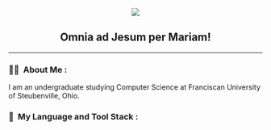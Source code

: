 <p align="center">
  <img src="https://capsule-render.vercel.app/api?type=waving&height=115&color=gradient&text=Joshua%20Fouch&textBg=false&animation=fadeIn&stroke=00000&section=header&descAlign=39&descAlignY=59&strokeWidth=2&fontAlign=50&fontAlignY=43&fontSize=60"/>
</p>

<h2 align="center">
  Omnia ad Jesum per Mariam!
</h2>

---

<!--about me-->
### 👨‍💻 &nbsp;About Me :

I am an undergraduate studying Computer Science at Franciscan University of Steubenville, Ohio.


<!--skills and tech stack-->
### 🧰 &nbsp;My Language and Tool Stack :
